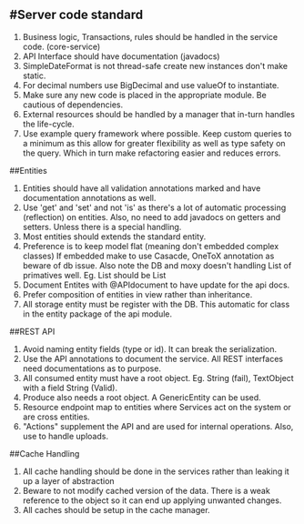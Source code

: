 #Server code standard
-----

1. Business logic, Transactions, rules should be handled in the service code. (core-service)
2. API Interface should have documentation (javadocs)
3. SimpleDateFormat is not thread-safe create new instances don't make static.
4. For decimal numbers use BigDecimal and use valueOf to instantiate.
5. Make sure any new code is placed in the appropriate module. Be cautious of dependencies. 
6. External resources should be handled by a manager that in-turn handles the life-cycle.
7. Use example query framework where possible. Keep custom queries to a minimum as this allow for greater flexibility as well as type safety on the query.  Which in turn make refactoring easier and reduces errors.

##Entities

1. Entities should have all validation annotations marked and have documentation annotations as well.
2. Use 'get' and 'set' and not 'is' as there's a lot of automatic processing (reflection) on entities. Also, no need to add javadocs on getters and setters.  Unless there is a special handling.
3. Most entities should extends the standard entity.
4. Preference is to keep model flat (meaning don't embedded complex classes)  If embedded make to use Casacde, OneToX annotation as beware of db issue.  Also note the DB and moxy doesn't handling List of primatives well.  Eg. List<String> should be List<EmailAddresses> 
5. Document Entites with @APIdocument to have update for the api docs.
6. Prefer composition of entities in view rather than inheritance.
7. All storage entity must be register with the DB.  This automatic for class in the entity package of the api module.


##REST API

1. Avoid naming entity fields (type or id).   It can break the serialization.
2. Use the API annotations to document the service. All REST interfaces need documentations as to purpose.
3. All consumed entity must have a root object.  Eg.  String (fail),  TextObject with a field String (Valid).
4. Produce also needs a root object.  A GenericEntity can be used.
5. Resource endpoint map to entities where Services act on the system or are cross entities.
6. "Actions" supplement the API and are used for internal operations.  Also, use to handle uploads.


##Cache Handling

1. All cache handling should be done in the services rather than leaking it up a layer of abstraction
2. Beware to not modify cached version of the data.  There is a weak reference to the object so it can end up applying unwanted changes.
3. All caches should be setup in the cache manager. 